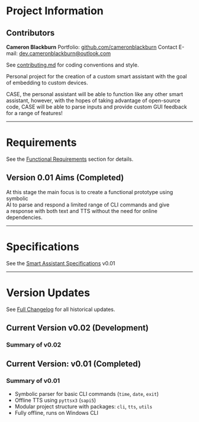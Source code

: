 # Project Information

## Contributors

**Cameron Blackburn**
Portfolio: [github.com/cameronblackburn](https://github.com/cameronblackburn)
Contact E-mail: dev.cameronblackburn@outlook.com

See [contributing.md](Documents/contributing.md) for coding conventions and style.


Personal project for the creation of a custom smart assistant with the goal of embedding to custom devices.

CASE, the personal assistant will be able to function like any other smart 
assistant, however, with the hopes of taking advantage of open-source code, 
CASE will be able to parse inputs and provide custom GUI feedback for a range 
of features!

---

# Requirements

See the [Functional Requirements](Documents/requirements.md#functional-requirements) section for details.

## Version 0.01 Aims (Completed)

At this stage the main focus is to create a functional prototype using symbolic \
AI to parse and respond a limited range of CLI commands and give\
 a response with both text and TTS without the need for online dependencies.

---

 # Specifications

 See the [Smart Assistant Specifications](Documents/specifications.md#version-001) v0.01


---

# Version Updates

See [Full Changelog](Documents/changelog.md#version-001) for all historical updates.

## Current Version v0.02 (Development)

### Summary of v0.02

## Current Version: v0.01 (Completed)

### Summary of v0.01
- Symbolic parser for basic CLI commands (`time`, `date`, `exit`)
- Offline TTS using `pyttsx3` (`sapi5`)
- Modular project structure with packages: `cli`, `tts`, `utils`
- Fully offline, runs on Windows CLI


